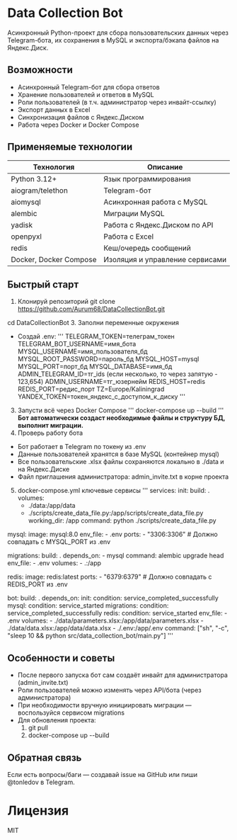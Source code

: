 # Data Collection Bot
Асинхронный Python-проект для сбора пользовательских данных через Telegram-бота, их сохранения в MySQL и экспорта/бэкапа файлов на Яндекс.Диск.

## Возможности
- Асинхронный Telegram-бот для сбора ответов
- Хранение пользователей и ответов в MySQL
- Роли пользователей (в т.ч. администратор через инвайт-ссылку)
- Экспорт данных в Excel
- Синхронизация файлов с Яндекс.Диском
- Работа через Docker и Docker Compose

## Применяемые технологии
|Технология|Описание|
|-|-|
|Python 3.12+|Язык программирования|
|aiogram/telethon|Telegram-бот|
|aiomysql|Асинхронная работа с MySQL|
|alembic|Миграции MySQL|
|yadisk|Работа с Яндекс.Диском по API|
|openpyxl|Работа с Excel|
|redis|Кеш/очередь сообщений|
|Docker, Docker Compose|Изоляция и управление сервисами|

## Быстрый старт
1. Клонируй репозиторий
  git clone https://github.com/Aurum68/DataCollectionBot.git

  cd DataCollectionBot
3. Заполни переменные окружения
  - Создай .env:
    '''
      TELEGRAM_TOKEN=телеграм_токен
      TELEGRAM_BOT_USERNAME=имя_бота
      MYSQL_USERNAME=имя_пользователя_бд
      MYSQL_ROOT_PASSWORD=пароль_бд
      MYSQL_HOST=mysql
      MYSQL_PORT=порт_бд
      MYSQL_DATABASE=имя_бд
      ADMIN_TELEGRAM_ID=тг_ids (если несколько, то через запятую - 123,654)
      ADMIN_USERNAME=тг_юзернейм
      REDIS_HOST=redis
      REDIS_PORT=редис_порт
      TZ=Europe/Kaliningrad
      YANDEX_TOKEN=токен_яндекс_с_доступом_к_диску
    '''
3. Запусти всё через Docker Compose
'''
  docker-compose up --build
'''
  **Бот автоматически создаст необходимые файлы и структуру БД, выполнит миграции.**
4. Проверь работу бота
  - Бот работает в Telegram по токену из .env
  - Данные пользователей хранятся в базе MySQL (контейнер mysql)
  - Все пользовательские .xlsx файлы сохраняются локально в ./data и на Яндекс.Диске
  - Файл приглашения администратора: admin_invite.txt в корне проекта
5. docker-compose.yml ключевые сервисы
'''
  services:
  init:
    build: .
    volumes:
      - ./data:/app/data
      - ./scripts/create_data_file.py:/app/scripts/create_data_file.py
    working_dir: /app
    command: python ./scripts/create_data_file.py

  mysql:
    image: mysql:8.0
    env_file:
      - .env
    ports:
      - "3306:3306" # Должно совпадать с MYSQL_PORT из .env

  migrations:
    build: .
    depends_on:
      - mysql
    command: alembic upgrade head
    env_file:
      - .env
    volumes:
      - .:/app

  redis:
    image: redis:latest
    ports:
      - "6379:6379" # Должно совпадать с REDIS_PORT из .env

  bot:
    build: .
    depends_on:
      init:
        condition: service_completed_successfully
      mysql:
        condition: service_started
      migrations:
        condition: service_completed_successfully
      redis:
        condition: service_started
    env_file:
      - .env
    volumes:
      - ./data/parameters.xlsx:/app/data/parameters.xlsx
      - ./data/data.xlsx:/app/data/data.xlsx
      - ./.env:/app/.env
    command: ["sh", "-c", "sleep 10 && python src/data_collection_bot/main.py"]
  '''
  
## Особенности и советы
- После первого запуска бот сам создаёт инвайт для администратора (admin_invite.txt)
- Роли пользователей можно изменять через API/бота (через администратора)
- При необходимости вручную инициировать миграции — воспользуйся сервисом migrations
- Для обновления проекта:
    1. git pull
    2. docker-compose up --build

## Обратная связь
Если есть вопросы/баги — создавай issue на GitHub или пиши @tonledov в Telegram.

# Лицензия
MIT
